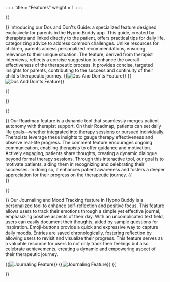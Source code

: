 +++
title = "Features"
weight = 1
+++

{{<section title="Dos And Don'ts Guide">}}
Introducing our Dos and Don'ts Guide: a specialized feature designed exclusively for parents in the Hypno Buddy app. This guide, created by therapists and linked directly to the patient, offers practical tips for daily life, categorizing advice to address common challenges. Unlike resources for children, parents access personalized recommendations, ensuring relevance to their unique situation. The feature, derived from therapist interviews, reflects a concise suggestion to enhance the overall effectiveness of the therapeutic process. It provides concise, targeted insights for parents, contributing to the success and continuity of their child's therapeutic journey.
{{<image src="DaDP.png" alt="Dos And Don'ts Feature" caption="Patient View of Dos And Don'ts">}}
{{<image src="FT.png" alt="Dos And Don'ts Feature" caption="Overview over Dos And Don'ts Categories (Therapist's View)">}}

{{</section>}}

{{<section title="Roadmap">}}
Our Roadmap feature is a dynamic tool that seamlessly merges patient autonomy with therapist support. On their Roadmap, patients can set daily life goals—whether integrated into therapy sessions or pursued individually. Therapists leverage these insights to gauge therapy effectiveness and observe real-life progress.
The comment feature encourages ongoing communication, enabling therapists to offer guidance and motivation. Actively engaging, patients share thoughts, creating a dynamic dialogue beyond formal therapy sessions. Through this interactive tool, our goal is to motivate patients, aiding them in recognizing and celebrating their successes. In doing so, it enhances patient awareness and fosters a deeper appreciation for their progress on the therapeutic journey.
{{</section>}}

{{<section title="Journal and Mood Tracking" >}}
Our Journaling and Mood Tracking feature in Hypno Buddy is a personalized tool to enhance self-reflection and positive focus. This feature allows users to track their emotions through a simple yet effective journal, emphasizing positive aspects of their day. With an uncomplicated text field, users can easily document their thoughts, aided by sample questions for inspiration. Emoji-buttons provide a quick and expressive way to capture daily moods. Entries are saved chronologically, fostering reflection by allowing users to revisit and visualize their progress. This feature serves as a valuable resource for users to not only track their feelings but also celebrate achievements, creating a dynamic and empowering aspect of their therapeutic journey.

{{<image src="ReflexionNew.png" alt="Journaling Feature" caption="Moodtracking Feature">}}
{{<image src="Reflexion.png" alt="Journaling Feature" caption="Journaling">}}
{{</section>}}
